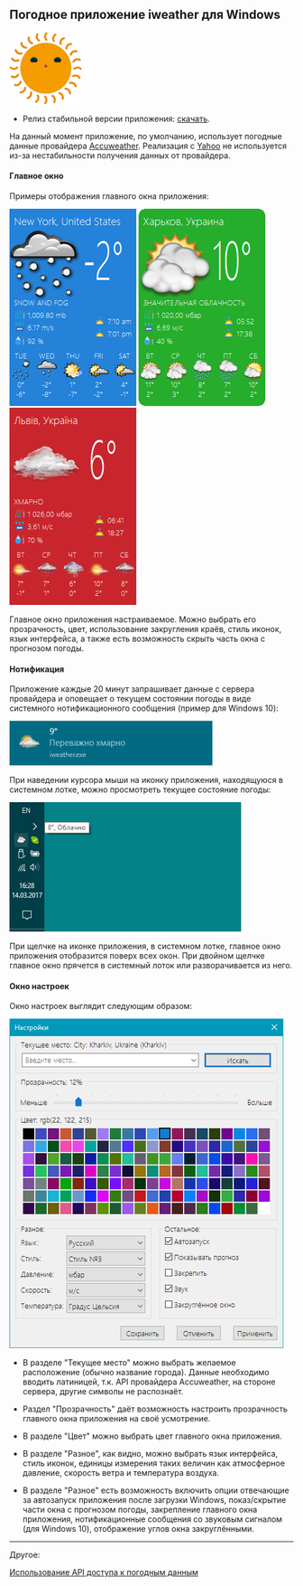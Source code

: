 ## Погодное приложение iweather для Windows

![Weather Icon](pic_icon.png)

- Релиз стабильной версии приложения: [скачать](https://goo.gl/4w8MfZ).

На данный момент приложение, по умолчанию, использует погодные данные провайдера [Accuweather](http://www.accuweather.com). Реализация с [Yahoo](https://www.yahoo.com/news/weather/) не используется из-за нестабильности получения данных от провайдера.

#### Главное окно

Примеры отображения главного окна приложения:

![](pic_main_1.png)		![](pic_main_2.png)		![](pic_main_3.png)

Главное окно приложения настраиваемое. Можно выбрать его прозрачность, цвет, использование закругления краёв, стиль иконок, язык интерфейса, а также есть возможность скрыть часть окна с прогнозом погоды.

#### Нотификация

Приложение каждые 20 минут запрашивает данные с сервера провайдера и оповещает о текущем состоянии погоды в виде системного нотификационного сообщения (пример для Windows 10):

![](pic_notification_1.png)

При наведении курсора мыши на иконку приложения, находящуюся в системном лотке, можно просмотреть текущее состояние погоды:

![](pic_notification_2.png)

При щелчке на иконке приложения, в системном лотке, главное окно приложения отобразится поверх всех окон. При двойном щелчке главное окно прячется в системный лоток или разворачивается из него.

#### Окно настроек

Окно настроек выглядит следующим образом:

![](pic_settings.png)

- В разделе "Текущее место" можно выбрать желаемое расположение (обычно название города). Данные необходимо вводить латиницей, т.к. API провайдера Accuweather, на стороне сервера, другие символы не распознаёт.

- Раздел "Прозрачность" даёт возможность настроить прозрачность главного окна приложения на своё усмотрение.

- В разделе "Цвет" можно выбрать цвет главного окна приложения.

- В разделе "Разное", как видно, можно выбрать язык интерфейса, стиль иконок,  единицы измерения таких величин как атмосферное давление, скорость ветра и температура воздуха.

- В разделе "Разное" есть возможность включить опции отвечающие за автозапуск приложения после загрузки Windows, показ/скрытие части окна с прогнозом погоды, закрепление главного окна приложения, нотификационные сообщения со звуковым сигналом (для Windows 10), отображение углов окна закруглёнными.

_ _ _

Другое:

[Использование API доступа к погодным данным](/core_test/README.md)
